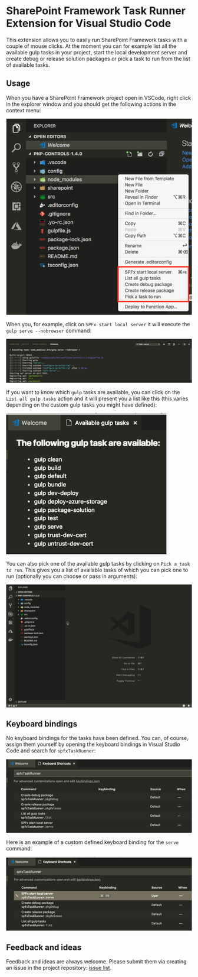 # SharePoint Framework Task Runner Extension for Visual Studio Code

This extension allows you to easily run SharePoint Framework tasks with a couple of mouse clicks. At the moment you can for example list all the available gulp tasks in your project, start the local development server and create debug or release solution packages or pick a task to run from the list of available tasks.

## Usage

When you have a SharePoint Framework project open in VSCode, right click in the explorer window and you should get the following actions in the context menu:

![Available context menu actions](https://github.com/estruyf/vscode-spfx-task-runner/raw/master/./assets/contextmenu-actions.png)

When you, for example, click on `SPFx start local server` it will execute the `gulp serve --nobrowser` command:

![Start SPFx local server](https://github.com/estruyf/vscode-spfx-task-runner/raw/master/./assets/serve-action.png)

If you want to know which `gulp` tasks are available, you can click on the `List all gulp tasks` action and it will present you a list like this (this varies depending on the custom gulp tasks you might have defined):

![Gulp tasks](https://github.com/estruyf/vscode-spfx-task-runner/raw/master/./assets/gulp-tasks.png)

You can also pick one of the available gulp tasks by clicking on `Pick a task to run`. This gives you a list of available tasks of which you can pick one to run (optionally you can choose or pass in arguments):

![Pick a task and run](https://github.com/estruyf/vscode-spfx-task-runner/raw/master/./assets/pick-task-vscode.gif)

## Keyboard bindings

No keyboard bindings for the tasks have been defined. You can, of course, assign them yourself by opening the keyboard bindings in Visual Studio Code and search for `spfxTaskRunner`:

![Keyboard bindings](https://github.com/estruyf/vscode-spfx-task-runner/raw/master/./assets/keybinding-initial.png)

Here is an example of a custom defined keyboard binding for the `serve` command:

![Keyboard binding example](https://github.com/estruyf/vscode-spfx-task-runner/raw/master/./assets/keybinding-set.png)

## Feedback and ideas

Feedback and ideas are always welcome. Please submit them via creating an issue in the project repository: [issue list](https://github.com/estruyf/vscode-spfx-task-runner/issues).